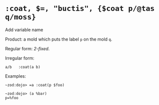 # `:coat, $=, "buctis", {$coat p/@tas q/moss}`

Add variable name

Product: a mold which puts the label `p` on the mold `q`.

Regular form: *2-fixed*.

Irregular form:
```
a/b   :coat(a b)
```

Examples: 

```
~zod:dojo> =a :coat(p $foo)

~zod:dojo> (a %bar)
p=%foo
```
